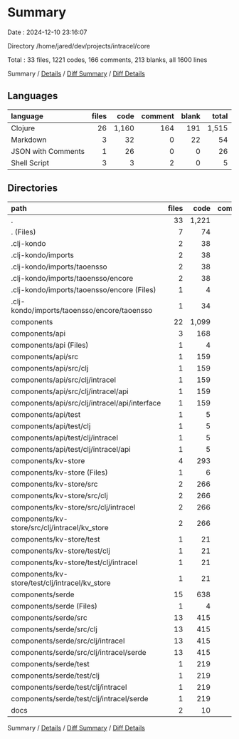 # Summary

Date : 2024-12-10 23:16:07

Directory /home/jared/dev/projects/intracel/core

Total : 33 files,  1221 codes, 166 comments, 213 blanks, all 1600 lines

Summary / [Details](details.md) / [Diff Summary](diff.md) / [Diff Details](diff-details.md)

## Languages
| language | files | code | comment | blank | total |
| :--- | ---: | ---: | ---: | ---: | ---: |
| Clojure | 26 | 1,160 | 164 | 191 | 1,515 |
| Markdown | 3 | 32 | 0 | 22 | 54 |
| JSON with Comments | 1 | 26 | 0 | 0 | 26 |
| Shell Script | 3 | 3 | 2 | 0 | 5 |

## Directories
| path | files | code | comment | blank | total |
| :--- | ---: | ---: | ---: | ---: | ---: |
| . | 33 | 1,221 | 166 | 213 | 1,600 |
| . (Files) | 7 | 74 | 2 | 22 | 98 |
| .clj-kondo | 2 | 38 | 0 | 5 | 43 |
| .clj-kondo/imports | 2 | 38 | 0 | 5 | 43 |
| .clj-kondo/imports/taoensso | 2 | 38 | 0 | 5 | 43 |
| .clj-kondo/imports/taoensso/encore | 2 | 38 | 0 | 5 | 43 |
| .clj-kondo/imports/taoensso/encore (Files) | 1 | 4 | 0 | 1 | 5 |
| .clj-kondo/imports/taoensso/encore/taoensso | 1 | 34 | 0 | 4 | 38 |
| components | 22 | 1,099 | 164 | 180 | 1,443 |
| components/api | 3 | 168 | 0 | 17 | 185 |
| components/api (Files) | 1 | 4 | 0 | 1 | 5 |
| components/api/src | 1 | 159 | 0 | 14 | 173 |
| components/api/src/clj | 1 | 159 | 0 | 14 | 173 |
| components/api/src/clj/intracel | 1 | 159 | 0 | 14 | 173 |
| components/api/src/clj/intracel/api | 1 | 159 | 0 | 14 | 173 |
| components/api/src/clj/intracel/api/interface | 1 | 159 | 0 | 14 | 173 |
| components/api/test | 1 | 5 | 0 | 2 | 7 |
| components/api/test/clj | 1 | 5 | 0 | 2 | 7 |
| components/api/test/clj/intracel | 1 | 5 | 0 | 2 | 7 |
| components/api/test/clj/intracel/api | 1 | 5 | 0 | 2 | 7 |
| components/kv-store | 4 | 293 | 90 | 61 | 444 |
| components/kv-store (Files) | 1 | 6 | 0 | 2 | 8 |
| components/kv-store/src | 2 | 266 | 90 | 56 | 412 |
| components/kv-store/src/clj | 2 | 266 | 90 | 56 | 412 |
| components/kv-store/src/clj/intracel | 2 | 266 | 90 | 56 | 412 |
| components/kv-store/src/clj/intracel/kv_store | 2 | 266 | 90 | 56 | 412 |
| components/kv-store/test | 1 | 21 | 0 | 3 | 24 |
| components/kv-store/test/clj | 1 | 21 | 0 | 3 | 24 |
| components/kv-store/test/clj/intracel | 1 | 21 | 0 | 3 | 24 |
| components/kv-store/test/clj/intracel/kv_store | 1 | 21 | 0 | 3 | 24 |
| components/serde | 15 | 638 | 74 | 102 | 814 |
| components/serde (Files) | 1 | 4 | 0 | 1 | 5 |
| components/serde/src | 13 | 415 | 73 | 85 | 573 |
| components/serde/src/clj | 13 | 415 | 73 | 85 | 573 |
| components/serde/src/clj/intracel | 13 | 415 | 73 | 85 | 573 |
| components/serde/src/clj/intracel/serde | 13 | 415 | 73 | 85 | 573 |
| components/serde/test | 1 | 219 | 1 | 16 | 236 |
| components/serde/test/clj | 1 | 219 | 1 | 16 | 236 |
| components/serde/test/clj/intracel | 1 | 219 | 1 | 16 | 236 |
| components/serde/test/clj/intracel/serde | 1 | 219 | 1 | 16 | 236 |
| docs | 2 | 10 | 0 | 6 | 16 |

Summary / [Details](details.md) / [Diff Summary](diff.md) / [Diff Details](diff-details.md)